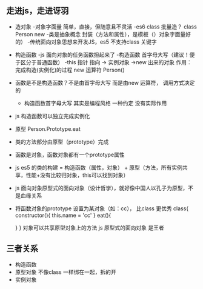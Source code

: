 ## 走进js，走进讶羽

- 造对象
  -对象字面量
  简单，直接，但随意且不灵活
  -es6 class
   批量造？ class Person
   new 
  -类是抽象概念 封装（方法和属性），是模板（）对象字面量好的）
  -传统面向对象思想来开发JS，es5 不支持class 关键字

- 构造函数
  -js 面向对象的任务函数担起来了
  -构造函数 首字母大写（建议！便于区分于普通函数）
  -this 指针 指向 -> 实例对象 ->new 出来的对象
   作用： 完成构造(实例化)的过程 
   new 运算符 Person() 

- 函数是不是构造函数？不是由首字母大写
  而是由new 运算符， 调用方式决定的
  - 构造函数首字母大写 其实是编程风格 一种约定 没有实际作用
  
- js 构造函数可以独立完成实例化
- 原型
  Person.Prototype.eat

- 类的方法部分由原型（prototype）完成
- 函数是对象，函数对象都有一个prototype属性

- js es5 的类的构建 = 构造函数（属性，对象） + 原型（方法，所有实例共享，性能+没有比较归对象，this可以找到对象）

- js 面向对象原型式的面向对象（设计哲学），就好像中国人以孔子为原型，不是血缘关系

- 将函数对象的prototype 设置为某对象（如：cc），
比class 更优秀
class{
    constructor(){
        this.name = 'cc'
    }
    eat(){
  
    }
}
对象可以共享原型对象上的方法 
js 原型式的面向对象 是王者

## 三者关系
- 构造函数 
- 原型对象  不像class 一样绑在一起，拆的开
- 实例对象 
